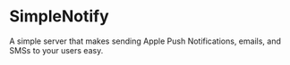 SimpleNotify
============

A simple server that makes sending Apple Push Notifications, emails, and SMSs to your users easy.
